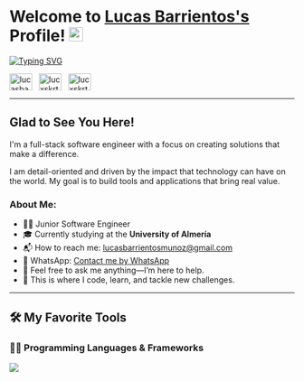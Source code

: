 # Welcome to [Lucas Barrientos's](https://lucasbarrientos.es/) Profile! <a href="https://lucasbarrientos.es/" target="_blank"><img src="https://media.giphy.com/media/hvRJCLFzcasrR4ia7z/giphy.gif" width="25px"></a>

[![Typing SVG](https://readme-typing-svg.demolab.com/?lines=Front+End+Developer)](https://git.io/typing-svg)

<a href="https://www.linkedin.com/in/lucasbarrientosdev/" target="_blank"><img align="center" src="https://raw.githubusercontent.com/rahuldkjain/github-profile-readme-generator/master/src/images/icons/Social/linked-in-alt.svg" alt="lucasbarrientosdev" height="30" width="40" /></a>
&nbsp;
<a href="https://twitter.com/lucxskrt" target="_blank"><img align="center" src="https://raw.githubusercontent.com/rahuldkjain/github-profile-readme-generator/master/src/images/icons/Social/twitter.svg" alt="lucxskrt" height="30" width="40" /></a>
&nbsp;
<a href="https://www.instagram.com/lucxskrt/" target="_blank"><img align="center" src="https://raw.githubusercontent.com/rahuldkjain/github-profile-readme-generator/master/src/images/icons/Social/instagram.svg" alt="lucxskrt" height="30" width="40" /></a>

---

## Glad to See You Here!

I'm a full-stack software engineer with a focus on creating solutions that make a difference.

I am detail-oriented and driven by the impact that technology can have on the world. My goal is to build tools and applications that bring real value.

### About Me:
- 👨‍🎓 Junior Software Engineer
- 🎓 Currently studying at the **University of Almería**
- 📬 How to reach me: [lucasbarrientosmunoz@gmail.com](mailto:lucasbarrientosmunoz@gmail.com)
- 📨 WhatsApp: [Contact me by WhatsApp](https://wa.link/8o81b3)
- 💬 Feel free to ask me anything—I’m here to help.
- 💪 This is where I code, learn, and tackle new challenges.

---

## 🛠️ My Favorite Tools

### 👨‍💻 Programming Languages & Frameworks

<p>
  <a href="https://skillicons.dev">
    <img src="https://skillicons.dev/icons?i=js,html,css,java,spring,mysql,react,azure,idea,vscode"/>
  </a>
</p>
